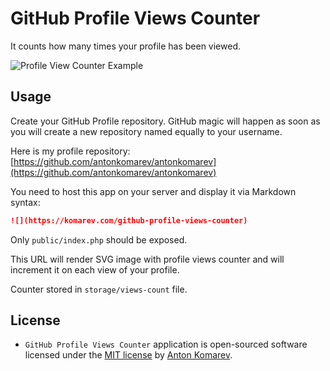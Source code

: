 # GitHub Profile Views Counter

It counts how many times your profile has been viewed.

![Profile View Counter Example](https://user-images.githubusercontent.com/1849174/87232647-40ba1080-c3c9-11ea-9d50-c6778edcd8c7.png)

## Usage

Create your GitHub Profile repository. GitHub magic will happen as soon as you will create a new repository named equally to your username.

Here is my profile repository: [https://github.com/antonkomarev/antonkomarev](https://github.com/antonkomarev/antonkomarev)

You need to host this app on your server and display it via Markdown syntax:

```markdown
![](https://komarev.com/github-profile-views-counter)
```

Only `public/index.php` should be exposed.

This URL will render SVG image with profile views counter and will increment it on each view of your profile.

Counter stored in `storage/views-count` file.

## License

- `GitHub Profile Views Counter` application is open-sourced software licensed under the [MIT license](LICENSE) by [Anton Komarev].

[Anton Komarev]: https://komarev.com
